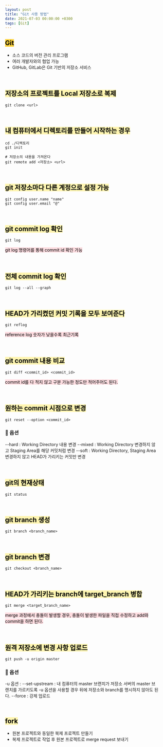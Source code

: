 ```yaml
---
layout: post
title: "Git 사용 방법"
date: 2021-07-03 00:00:00 +0300
tags: [Git]
---
```


## <mark style='background-color: #ffd33d'> Git </mark>

- 소스 코드의 버전 관리 프로그램
- 여러 개발자와의 협업 가능
- GitHub, GitLab은 Git 기반의 저장소 서비스


<br>


## <mark style='background-color: #fff5b1'> 저장소의 프로젝트를 Local 저장소로 복제 </mark>
```
git clone <url>
```


<br>


## <mark style='background-color: #fff5b1'> 내 컴퓨터에서 디렉토리를 만들어 시작하는 경우 </mark>
```
cd ./디렉토리
git init

# 저장소의 내용을 가져온다
git remote add <저장소> <url>
```


<br>


## <mark style='background-color: #fff5b1'> git 저장소마다 다른 계정으로 설정 가능 </mark>
```
git config user.name "name"
git config user.email "@"
```


<br>


## <mark style='background-color: #fff5b1'> git commit log 확인 </mark>
```
git log
```
<mark style='background-color: #ffdce0'> git log 명령어를 통해 commit id 확인 가능 </mark>


<br>


## <mark style='background-color: #fff5b1'> 전체 commit log 확인 </mark>
```
git log --all --graph
```


<br>


## <mark style='background-color: #fff5b1'> HEAD가 가리켰던 커밋 기록을 모두 보여준다 </mark>
```
git reflog
```
<mark style='background-color: #ffdce0'> reference log 숫자가 낮을수록 최근기록 </mark>


<br>


## <mark style='background-color: #fff5b1'> git commit 내용 비교 </mark>
```
git diff <commit_id> <commit_id>
```
<mark style='background-color: #ffdce0'> commit id를 다 적지 않고 구분 가능한 정도만 적어주어도 된다. </mark>


<br>


## <mark style='background-color: #fff5b1'> 원하는 commit 시점으로 변경 </mark>
```
git reset --option <commit_id>
```

### 📍 옵션
--hard : Working Directory 내용 변경
--mixed : Working Directory 변경하지 않고 Staging Area를 해당 커밋처럼 변경
--soft : Working Directory, Staging Area 변경하지 않고 HEAD가 가리키는 커밋만 변경


<br>


## <mark style='background-color: #fff5b1'> git의 현재상태 </mark>
```
git status
```


<br>


## <mark style='background-color: #fff5b1'> git branch 생성 </mark>
```
git branch <branch_name>
```


<br>


## <mark style='background-color: #fff5b1'> git branch 변경 </mark>
```
git checkout <branch_name>
```


<br>


## <mark style='background-color: #fff5b1'> HEAD가 가리키는 branch에 target_branch 병합 </mark>
```
git merge <target_branch_name>
```
<mark style='background-color: #ffdce0'> merge 과정에서 충돌이 발생할 경우, 충돌이 발생한 파일을 직접 수정하고 add와 commit을 하면 된다. </mark>



<br>


## <mark style='background-color: #fff5b1'> 원격 저장소에 변경 사항 업로드 </mark>
```
git push -u origin master
```

### 📍 옵션
-u 옵션 : --set-upstream : 내 컴퓨터의 master 브랜치가 저장소 서버의 master 브랜치를 가르키도록
-u 옵션을 사용할 경우 뒤에 저장소와 branch를 명시하지 않아도 된다.
--force : 강제 업로드


<br>


## <mark style='background-color: #fff5b1'> fork </mark>
- 원본 프로젝트와 동일한 복제 프로젝트 만들기
- 복제 프로젝트로 작업 후 원본 프로젝트로 merge request 보내기

